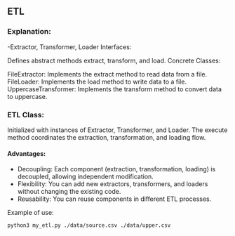 ## ETL
### Explanation:
-Extractor, Transformer, Loader Interfaces:

Defines abstract methods extract, transform, and load.
Concrete Classes:

FileExtractor: Implements the extract method to read data from a file.
FileLoader: Implements the load method to write data to a file.
UppercaseTransformer: Implements the transform method to convert data to uppercase.

### ETL Class:

Initialized with instances of Extractor, Transformer, and Loader.
The execute method coordinates the extraction, transformation, and loading flow.

#### Advantages:
- Decoupling: Each component (extraction, transformation, loading) is decoupled, allowing independent modification.
- Flexibility: You can add new extractors, transformers, and loaders without changing the existing code.
- Reusability: You can reuse components in different ETL processes.

Example of use:

`python3 my_etl.py ./data/source.csv ./data/upper.csv`